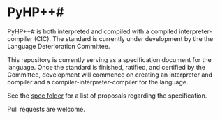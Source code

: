 # PyHP++#

PyHP++# is both interpreted and compiled with a compiled interpreter-compiler (CIC). The standard is currently under development by the the Language Deterioration Committee.

This repository is currently serving as a specification document for the language. Once the standard is finished, ratified, and certified by the Committee, development will commence on creating an interpreter and compiler and a compiler-interpreter-compiler for the language.

See the [spec folder](https://github.com/PyHP-pph/PyHP-pph/tree/master/spec) for a list of proposals regarding the specification.

Pull requests are welcome.

